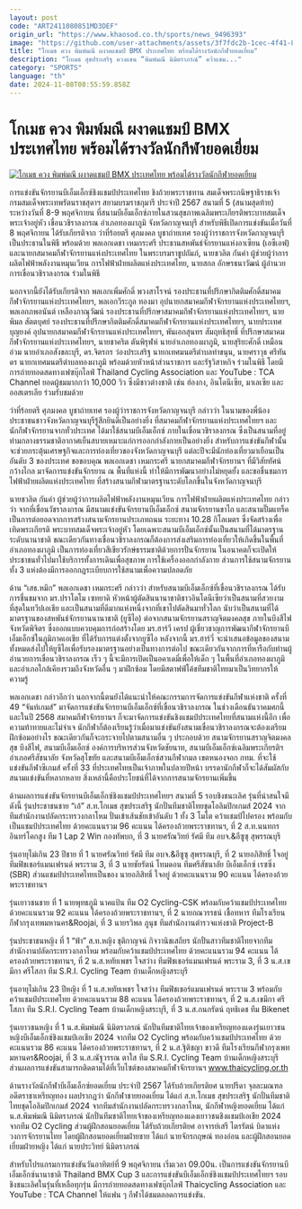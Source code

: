 ```yaml
---
layout: post
code: "ART2411080851MD3DEF"
origin_url: "https://www.khaosod.co.th/sports/news_9496393"
image: "https://github.com/user-attachments/assets/3f7fdc2b-1cec-4f41-806d-6372b60865fd"
title: "โกเมธ ควง พิมพ์มณี ผงาดแชมป์ BMX ประเทศไทย พร้อมได้รางวัลนักกีฬายอดเยี่ยม"
description: "โกเมธ สุขประเสริฐ ควงแขน “พิมพ์มณี นิมิตราภรณ์” คว้าแชม..."
category: "SPORTS"
language: "th"
date: 2024-11-08T08:55:59.858Z
---
```


# โกเมธ ควง พิมพ์มณี ผงาดแชมป์ BMX ประเทศไทย พร้อมได้รางวัลนักกีฬายอดเยี่ยม

[![โกเมธ ควง พิมพ์มณี ผงาดแชมป์ BMX ประเทศไทย พร้อมได้รางวัลนักกีฬายอดเยี่ยม](https://www.khaosod.co.th/wpapp/uploads/2024/11/jkitu.jpg "โกเมธ ควง พิมพ์มณี ผงาดแชมป์ BMX ประเทศไทย พร้อมได้รางวัลนักกีฬายอดเยี่ยม")](https://www.khaosod.co.th/wpapp/uploads/2024/11/jkitu.jpg)

การแข่งขันจักรยานบีเอ็มเอ็กซ์ชิงแชมป์ประเทศไทย ชิงถ้วยพระราชทาน สมเด็จพระกนิษฐาธิราชเจ้า กรมสมเด็จพระเทพรัตนราชสุดาฯ สยามบรมราชกุมารี ประจำปี 2567 สนามที่ 5 (สนามสุดท้าย) ระหว่างวันที่ 8-9 พฤศจิกายน ที่สนามบีเอ็มเอ็กซ์ภายในสวนสุขภาพเฉลิมพระเกียรติพระบาทสมเด็จพระเจ้าอยู่หัว เขื่อนวชิราลงกรณ อำเภอทองผาภูมิ จังหวัดกาญจนบุรี สำหรับพิธีเปิดการแข่งขันเมื่อวันที่ 8 พฤศจิกายน ได้รับเกียรติจาก ว่าที่ร้อยตรี ศุภมงคล บูชาถ่ายเทศ รองผู้ว่าราชการจังหวัดกาญจนบุรี เป็นประธานในพิธี พร้อมด้วย พลเอกเดชา เหมกระศรี ประธานสหพันธ์จักรยานแห่งอาเซียน (เอซีเอฟ) และนายกสมาคมกีฬาจักรยานแห่งประเทศไทย ในพระบรมราชูปถัมภ์, นายชวลิต กันคำ ผู้ช่วยผู้ว่าการผลิตไฟฟ้าพลังงานหมุนเวียน การไฟฟ้าฝ่ายผลิตแห่งประเทศไทย, นายสกล อักษรธนาวัฒน์ ผู้อำนวยการเขื่อนวชิราลงกรณ ร่วมในพิธี

นอกจากนี้ยังได้รับเกียรติจาก พลเอกเพิ่มศักดิ์ พวงสาโรจน์ รองประธานที่ปรึกษากิตติมศักดิ์สมาคมกีฬาจักรยานแห่งประเทศไทยฯ, พลเอกวีระกูล ทองมา อุปนายกสมาคมกีฬาจักรยานแห่งประเทศไทยฯ, พลเอกภพอนันต์ เหลืองภาณุวัฒน์ รองประธานที่ปรึกษาสมาคมกีฬาจักรยานแห่งประเทศไทยฯ, นายพิมล สัตตบุศย์ รองประธานที่ปรึกษากิตติมศักดิ์สมาคมกีฬาจักรยานแห่งประเทศไทยฯ, นายประเทศ บุญยงค์ อุปนายกสมาคมกีฬาจักรยานแห่งประเทศไทยฯ, พันเอกสุนทร สัมฤทธิสุทธิ์ ที่ปรึกษาสมาคมกีฬาจักรยานแห่งประเทศไทยฯ, นายชาคริต ตันพิรุฬห์ นายอำเภอทองผาภูมิ, นายสุริยะศักดิ์ เหมือนอ่วม นายอำเภอสังขละบุรี, ดร.จิตรกร ว่องประเสริฐ นายกเทศมนตรีตำบลท่าขนุน, นายศราวุธ ศรีทันดร นายกเทศมนตรีตำบลทองผาภูมิ พร้อมด้วยหัวหน้าส่วนราชการ และรัฐวิสาหกิจ ร่วมในพิธี โดยมีการถ่ายทอดสดทางเฟซบุ๊กไลฟ์ Thailand Cycling Association และ YouTube : TCA Channel ยอดผู้ชมมากกว่า 10,000 วิว ซึ่งมีชาวต่างชาติ เช่น ฮ่องกง, อินโดนีเซีย, มาเลเซีย และออสเตรเลีย ร่วมรับชมด้วย

ว่าที่ร้อยตรี ศุภมงคล บูชาถ่ายเทศ รองผู้ว่าราชการจังหวัดกาญจนบุรี กล่าวว่า ในนามของพี่น้องประชาชนชาวจังหวัดกาญจนบุรีรู้สึกยินดีเป็นอย่างยิ่ง ที่สมาคมกีฬาจักรยานแห่งประเทศไทยฯ และนักกีฬาจักรยานจากทั่วประเทศ ได้มาใช้สนามบีเอ็มเอ็กซ์ ภายในเขื่อนวชิราลงกรณ ซึ่งเป็นสนามที่อยู่ท่ามกลางธรรมชาติอากาศเย็นสบายเหมาะแก่การออกกำลังกายเป็นอย่างยิ่ง สำหรับการแข่งขันกีฬานั้นจะช่วยกระตุ้นเศรษฐกิจและการท่องเที่ยวของจังหวัดกาญจนบุรี แต่ละปีจะมีนักท่องเที่ยวมาเยือนเป็นอันดับ 3 ของประเทศ ขอขอบคุณ พลเอกเดชา เหมกระศรี นายกสมาคมกีฬาจักรยานฯ ที่มีวิสัยทัศน์กว้างไกล มาจัดการแข่งขันจักรยาน ณ พื้นที่แห่งนี้ ทำให้มีการพัฒนาอย่างไม่หยุดยั้ง และขอชื่นชมการไฟฟ้าฝ่ายผลิตแห่งประเทศไทย ที่สร้างสนามกีฬามาตรฐานระดับโลกขึ้นในจังหวัดกาญจนบุรี

นายชวลิต กันคำ ผู้ช่วยผู้ว่าการผลิตไฟฟ้าพลังงานหมุนเวียน การไฟฟ้าฝ่ายผลิตแห่งประเทศไทย กล่าวว่า จากที่เขื่อนวัชราลงกรณ มีสนามแข่งขันจักรยานบีเอ็มเอ็กซ์ สนามจักรยานขาไถ และสนามปั๊มแทร็ค เป็นการต่อยอดจากการสร้างสนามจักรยานประเภทถนน ระยะทาง 10.28 กิโลเมตร ซึ่งจัดสร้างเพื่อเทิดพระเกียรติ พระบาทสมเด็จพระเจ้าอยู่หัว โดยเฉพาะสนามบีเอ็มเอ็กซ์นั้นเป็นสนามที่ได้มาตรฐานระดับนานาชาติ ขณะเดียวกันทางเขื่อนวชิราลงกรณก็ต้องการส่งเสริมการท่องเที่ยวให้เกิดขึ้นในพื้นที่อำเภอทองผาภูมิ เป็นการท่องเที่ยวสีเขียวรักษ์ธรรมชาติด้วยการปั่นจักรยาน ในอนาคตก็จะเปิดให้ประชาชนทั่วไปมาใช้บริการทั้งการเดินเพื่อสุขภาพ การใช้เครื่องออกกำลังกาย ส่วนการใช้สนามจักรยานทั้ง 3 แห่งต้องมีการออกกฎระเบียบการใช้สนามเพื่อความปลอดภัย

ด้าน “เสธ.หมึก” พลเอกเดชา เหมกระศรี กล่าวว่า สำหรับสนามบีเอ็มเอ็กซ์ที่เขื่อนวชิราลงกรณ ได้รับการชื่นชมจาก มร.ปราโตโม เซทยาดิ หัวหน้าผู้ตัดสินนานาชาติชาวอินโดนีเซียว่าเป็นสนามที่สวยงามที่สุดในทวีปเอเชีย และเป็นสนามที่ดีมากแห่งหนึ่งจากที่เขาไปตัดสินมาทั่วโลก นับว่าเป็นสนามที่ได้มาตรฐานของสหพันธ์จักรยานนานาชาติ (ยูซีไอ) ต่อจากสนามจักรยานสราญจิตมงคลสุข ภายในบึงสีไฟ จังหวัดพิจิตร ซึ่งออกแบบควบคุมการก่อสร้างโดย มร.ฮาร์วี เครป ผู้เชี่ยวชาญการพัฒนากีฬาจักรยานบีเอ็มเอ็กซ์ในภูมิภาคเอเชีย ที่ได้รับการแต่งตั้งจากยูซีไอ หลังจากนี้ มร.ฮาร์วี่ จะนำเสนอข้อมูลของสนามทั้งหมดส่งไปให้ยูซีไอเพื่อรับรองมาตรฐานอย่างเป็นทางการต่อไป ขณะเดียวกันจากการที่หารือกับท่านผู้อำนวยการเขื่อนวชิราลงกรณ เร็ว ๆ นี้จะมีการเปิดเป็นอคาเดมี่เพื่อให้เด็ก ๆ ในพื้นที่อำเภอทองผาภูมิและอำเภอใกล้เคียงรวมถึงจังหวัดอื่น ๆ มาฝึกซ้อม โดยมีสตาฟฟ์โค้ชทีมชาติไทยมาเป็นวิทยากรให้ความรู้

พลเอกเดชา กล่าวอีกว่า นอกจากนี้ตนยังได้แนะนำให้คณะกรรมการจัดการแข่งขันกีฬาแห่งชาติ ครั้งที่ 49 “จันท์เกมส์” มาจัดการแข่งขันจักรยานบีเอ็มเอ็กซ์ที่เขื่อนวชิราลงกรณ ในช่วงเดือนธันวาคมศกนี้ และในปี 2568 สมาคมกีฬาจักรยานฯ ก็จะมาจัดการแข่งขันชิงแชมป์ประเทศไทยที่สนามแห่งนี้อีก เพื่อความท้าทายและไม่จำเจ นักกีฬาก็ต้องเรียนรู้ว่าเมื่อมาแข่งขันยังสนามเขื่อนวชิราลงกรณจะต้องเตรียมฝึกซ้อมอย่างไร ขณะเดียวกันก็จะกระจายไปตามสนามอื่น ๆ ประกอบด้วย สนามจักรยานสราญจิตมงคลสุข บึงสีไฟ, สนามบีเอ็มเอ็กซ์ องค์การบริหารส่วนจังหวัดชัยนาท, สนามบีเอ็มเอ็กซ์เฉลิมพระเกียรติฯ อำเภอศรีสัชนาลัย จังหวัดสุโขทัย และสนามบีเอ็มเอ็กซ์สวนกีฬากมล เขตหนองจอก กทม. ที่จะใช้แข่งขันกีฬาซีเกมส์ ครั้งที่ 33 ที่ประเทศไทยเป็นเจ้าภาพในปลายปีหน้า บรรดานักกีฬาก็จะได้สัมผัสกับสนามแข่งขันที่หลากหลาย สิ่งเหล่านี้คือประโยชน์ที่ได้จากการสนามจักรยานเพิ่มขึ้น

ด้านผลการแข่งขันจักรยานบีเอ็มเอ็กซ์ชิงแชมป์ประเทศไทยฯ สนามที่ 5 รอบชิงชนะเลิศ รุ่นที่น่าสนใจมีดังนี้ รุ่นประชาชนชาย “เอ้” ส.ท.โกเมธ สุขประเสริฐ นักปั่นทีมชาติไทยชุดโอลิมปิกเกมส์ 2024 จากทีมสำนักงานปลัดกระทรวงกลาโหม ปั่นเข้าเส้นชัยเข้าอันดับ 1 ทั้ง 3 โมโต คว้าแชมป์ไปครอง พร้อมกับเป็นแชมป์ประเทศไทย ด้วยคะแนนรวม 96 คะแนน ได้ครองถ้วยพระราชทานฯ, ที่ 2 ส.ท.นนทกร อินทร์โคกสูง ทีม 1 Lap 2 Win กองทัพบก, ที่ 3 นายศรัณวิทย์ รัศมี ทีม อบจ.&อีซูซุ สุพรรณบุรี

รุ่นอายุไม่เกิน 23 ปีชาย ที่ 1 นายศรัณวิทย์ รัศมี ทีม อบจ.&อีซูซุ สุพรรณบุรี, ที่ 2 นายอภิสิทธิ์ ใจอยู่ ทีมฟิชเชอร์แมนเฟรนด์ พระราม 3, ที่ 3 นายชัยรัตน์ โทมดอน ทีมศรีสัชนาลัย บีเอ็มเอ็กซ์ เรซซิ่ง (SBR) ส่วนแชมป์ประเทศไทยเป็นของ นายอภิสิทธิ์ ใจอยู่ ด้วยคะแนนรวม 90 คะแนน ได้ครองถ้วยพระราชทานฯ

รุ่นเยาวชนชาย ที่ 1 นายพุทธภูมิ นาคแป้น ทีม O2 Cycling-CSK พร้อมกับคว้าแชมป์ประเทศไทย ด้วยคะแนนรวม 92 คะแนน ได้ครองถ้วยพระราชทานฯ, ที่ 2 นายกณวรรธน์ เชื้อทหาร ทีมโรงเรียนกีฬากรุงเทพมหานคร&Roojai, ที่ 3 นายรวิพล ภูนุช ทีมสำนักงานตำรวจแห่งชาติ Project-B

รุ่นประชาชนหญิง ที่ 1 “ฟ้า” ส.ท.หญิง ชุติกาญจน์ กิจวานิชเสถียร นักปั่นสาวทีมชาติไทยจากทีมสำนักงานปลัดกระทรวงกลาโหม พร้อมกับคว้าแชมป์ประเทศไทย ด้วยคะแนนรวม 94 คะแนน ได้ครองถ้วยพระราชทานฯ, ที่ 2 น.ส.หทัยเพชร ใจสว่าง ทีมฟิชเชอร์แมนเฟรนด์ พระราม 3, ที่ 3 น.ส.เขมีกา ศรีโสภา ทีม S.R.I. Cycling Team บ้านเด็กหญิงสระบุรี

รุ่นอายุไม่เกิน 23 ปีหญิง ที่ 1 น.ส.หทัยเพชร ใจสว่าง ทีมฟิชเชอร์แมนเฟรนด์ พระราม 3 พร้อมกับคว้าแชมป์ประเทศไทย ด้วยคะแนนรวม 88 คะแนน ได้ครองถ้วยพระราชทานฯ, ที่ 2 น.ส.เขมีกา ศรีโสภา ทีม S.R.I. Cycling Team บ้านเด็กหญิงสระบุรี, ที่ 3 น.ส.กนกรัตน์ ฤทธิเดช ทีม Bikenet

รุ่นเยาวชนหญิง ที่ 1 น.ส.พิมพ์มณี นิมิตราภรณ์ นักปั่นทีมชาติไทยเจ้าของเหรียญทองแดงรุ่นเยาวชนหญิงบีเอ็มเอ็กซ์ชิงแชมป์เอเชีย 2024 จากทีม O2 Cycling พร้อมกับคว้าแชมป์ประเทศไทย ด้วยคะแนนรวม 86 คะแนน ได้ครองถ้วยพระราชทานฯ, ที่ 2 น.ส.ฐิติชญา ขาวดี ทีมโรงเรียนกีฬากรุงเพทมหานคร&Roojai, ที่ 3 น.ส.ณัฐวรรณ ตาใส ทีม S.R.I. Cycling Team บ้านเด็กหญิงสระบุรี ส่วนผลการแข่งขันสามารถติดตามได้ที่เว็บไซต์ของสมาคมกีฬาจักรยานฯ www.thaicycling.or.th

ด้านรางวัลนักกีฬาบีเอ็มเอ็กซ์ยอดเยี่ยม ประจำปี 2567 ได้รับถ้วยเกียรติยศ นายปรีดา จุลละมณฑล อดีตราชาเหรียญทอง ผลปรากฏว่า นักกีฬาชายยอดเยี่ยม ได้แก่ ส.ท.โกเมธ สุขประเสริฐ นักปั่นทีมชาติไทยชุดโอลิมปิกเกมส์ 2024 จากทีมสำนักงานปลัดกระทรวงกลาโหม, นักกีฬาหญิงยอดเยี่ยม ได้แก่ น.ส.พิมพ์มณี นิมิตราภรณ์ นักปั่นทีมชาติไทยเจ้าของเหรียญทองแดงเยาวชนชิงแชมป์เอเชีย 2024 จากทีม O2 Cycling ส่วนผู้ฝึกสอนยอดเยี่ยม ได้รับถ้วยเกียรติยศ อาจารย์เสรี ไตรรัตน์ บิดาแห่งวงการจักรยานไทย โดยผู้ฝึกสอนยอดเยี่ยมฝ่ายชาย ได้แก่ นายจักรกฤษณ์ ทองอ่อน และผู้ฝึกสอนยอดเยี่ยมฝ่ายหญิง ได้แก่ นายประวิทย์ นิมิตราภรณ์

สำหรับโปรแกรมการแข่งขันวันอาทิตย์ที่ 9 พฤศจิกายน เริ่มเวลา 09.00น. เป็นการแข่งขันจักรยานบีเอ็มเอ็กซ์นานาชาติ Thailand BMX Cup 3 และการแข่งขันบีเอ็มเอ็กซ์ชิงแชมป์ประเทศไทยฯ รอบชิงชนะเลิศในรุ่นที่เหลือทุกรุ่น มีการถ่ายทอดสดทางเฟซบุ๊กไลฟ์ Thaicycling Association และ YouTube : TCA Channel ให้แฟน ๆ กีฬาได้ชมตลอดการแข่งขัน.